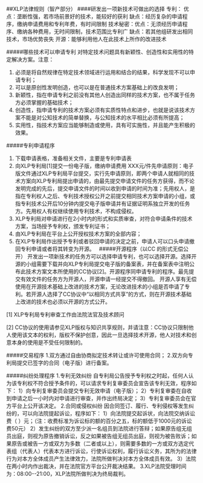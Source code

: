 ##XLP法律规则（智产部分）
####研发出一项新技术可做出的选择
专利：
 优点：垄断性强，若市场前景好的技术，能较好的获利
 缺点：经历复杂的申请程序，缴纳申请费用和专利年费，有时间限制
技术秘密：优点：无须经历申请程序、缴纳各种费用，无时间限制，技术范围比专利广
缺点：若其他组研发出相同技术，市场优势丧失
开源：能够利用他人在此技术上所作的改进技术


#####哪些技术可以申请专利
对特定技术问题具有新颖性、创造性和实用性的特定解决方案。注意：
1. 必须是将自然规律在特定技术领域进行运用和结合的结果，科学发现不可以申请专利；
1. 可以是原创性发明创造，也可以是在普通技术方案基础上的改良发明；
2. 新颖性，指在申请专利之前没有其他人创造出同样的技术方案，也不属于任务方必须掌握的基础技术；
3. 创造性，指申请专利的技术方案必须有实质性特点和进步，也就是说该技术方案不能是对公知技术的简单替换，与公知技术的水平相比必须有所提高；
4. 实用性，指技术方案应当能够制造或使用，具有可实施性，并且能产生积极的效果。

#####专利申请程序  

1. 下载申请表格，准备相关文件，主要是专利申请表
2. 向XLP专利局[1]提交一份电子版，缴纳申请费用 XXX元/件先申请原则：电子版文件通过XLP专利局平台提交，实行先申请原则，即两个申请人就相同的技术方案向XLP专利局提出申请的，由最先提交申请文件的任务方获得，而不论发明完成的先后，提交申请文件的时间以收到申请的时间为准；先用权人，是指在专利权人之后、专利技术授权公开之前提交相同技术方案申请的小组，或指专利技术公开后10分钟内提交电子版申请并有证据证明系独立开发的任务方。先用权人有权继续使用专利技术，不构成侵权。 
3. XLP专利局对申请进行在2小时内的形式和实质审查，对符合申请条件的技术方案，当场授予专利权，颁发专利证书；
4. 由XLP专利局在平台上公开授权技术方案的全部内容；
5. 在XLP专利局作出授予专利或者驳回申请的决定之前，申请人可以口头申请撤回专利申请或者将其转变为开源。
 
#####开源程序（以CC 的形式无偿公开）
开发出一项新技术的任务方可以选择申请专利，也可以选择开源。选择开源的小组需要下载并向XLP专利局提交电子版的备案表，并在备案表中注明公布此技术方案文本所使用的CC协议[2]。开源程序同申请专利的程序。最先提交有效文件的任务方为开源人，开源申请一经提交不得撤回。
开源人享有无偿使用在开源技术基础上改进的技术方案，无论改进技术的小组是否申请了专利。若开源人选择了CC协议中“以相同方式共享”的方式，则在开源技术基础上改进的技术也必须以开源的方式公开。

 [1]  XLP专利局专利审查工作由法院法官及技术顾问
 
 [2] CC协议的使用请参见XLP版权与知识共享规则，并请注意：CC协议只限制他人使用该文本的权利，版权不保护创意，因此一旦选择技术开源，他人对技术和创意本身的使用是不受任何限制的。

#####交易程序
1.双方通过自由协商拟定技术转让或许可使用合同；
2.双方向专利局提交已签字的合同（电子版）进行备案。

#####纠纷处理程序
1.专利无效纠纷
自专利局公告授予专利权之时起，任何人认为该专利权不符合授予条件的，可以请求专利复审委员会宣告该专利无效，程序如下：
    1）向专利复审委员会提交专利无效申请（电子版）；
    2）专利复审委在自收到申请之后一小时内对申请进行审查，并作出终局决定；
    3）专利复审委员会在官方平台上公开该决定。
2.合同或侵权纠纷
因合同签订、履行、专利侵权等发生纠纷的，可以向法院提起诉讼，程序如下：
    1）向法院提交起诉状，向法院交纳诉讼费（  ）元；（注：收费标准为诉讼标的额的百分之五，标的额低于1000元的诉讼费50元）
    2）发生纠纷的双方至少派一名组员到法院进行答辩；如果原告组无组员出庭，则视为原告撤销诉讼，反之如果被告组无组员出庭，则视为被告败诉；如果原告或被告一方或双方为多数（二者或以上），则需要多数的一方或双方选定代表组（代表人）代表本方进行诉讼，行使诉讼权利，履行诉讼义务，其所为的法律行为对本方全体成员产生法律效力，法院所做判决对本方全体成员有效。
    3）法院在两小时内作出裁决，并在法院官方平台公开裁决结果。
3.XLP法院受理时间为：08:00--21:00，XLP法院所做判决为终局裁判。
 




